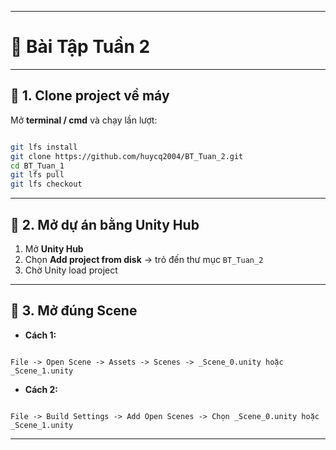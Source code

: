
---

# 📘 Bài Tập Tuần 2

---

## 🔹 1. Clone project về máy

Mở **terminal / cmd** và chạy lần lượt:

```bash

git lfs install
git clone https://github.com/huycq2004/BT_Tuan_2.git
cd BT_Tuan_1
git lfs pull
git lfs checkout

```

---

## 🔹 2. Mở dự án bằng Unity Hub

1. Mở **Unity Hub**  
2. Chọn **Add project from disk** → trỏ đến thư mục `BT_Tuan_2`  
3. Chờ Unity load project 

---

## 🔹 3. Mở đúng Scene

- **Cách 1:**
```

File -> Open Scene -> Assets -> Scenes -> _Scene_0.unity hoặc _Scene_1.unity

```

- **Cách 2:**
```

File -> Build Settings -> Add Open Scenes -> Chọn _Scene_0.unity hoặc _Scene_1.unity

```

---
